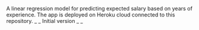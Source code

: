 A linear regression model for predicting expected salary based on years of experience. The app is deployed on Heroku cloud connected to this repository.
_ _ Initial version _ _
